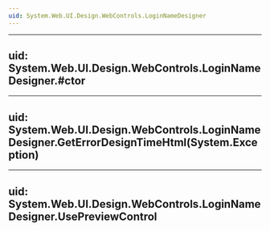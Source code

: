 ```yaml
---
uid: System.Web.UI.Design.WebControls.LoginNameDesigner
---
```


---
uid: System.Web.UI.Design.WebControls.LoginNameDesigner.#ctor
---

---
uid: System.Web.UI.Design.WebControls.LoginNameDesigner.GetErrorDesignTimeHtml(System.Exception)
---

---
uid: System.Web.UI.Design.WebControls.LoginNameDesigner.UsePreviewControl
---
